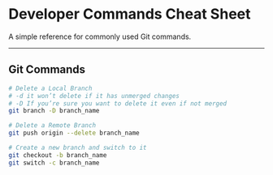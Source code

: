 # Developer Commands Cheat Sheet

A simple reference for commonly used Git commands.

---

## Git Commands

```bash
# Delete a Local Branch
# -d it won’t delete if it has unmerged changes
# -D If you’re sure you want to delete it even if not merged
git branch -D branch_name

# Delete a Remote Branch
git push origin --delete branch_name

# Create a new branch and switch to it
git checkout -b branch_name
git switch -c branch_name

```
